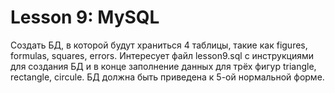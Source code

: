 # Lesson 9: MySQL
Создать БД, в которой будут храниться 4 таблицы, такие как figures, formulas, squares, errors. Интересует файл lesson9.sql с инструкциями для создания БД и в конце заполнение данных для трёх фигур triangle, rectangle, circule. БД должна быть приведена к 5-ой нормальной форме.

